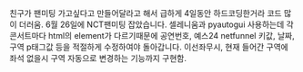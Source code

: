 친구가 팬미팅 가고싶다고 만들어달라고 해서 급하게 4일동안 하드코딩한거라 코드 많이 더러움.
6월 26일에 NCT팬미팅 잡았습니다.
셀레니움과 pyautogui 사용하는데 각 콘서트마다 html의 element가 다르기때문에 공연번호, 예스24 netfunnel 키값, 날짜, 구역 p태그값 등을 적절하게 수정하여야 돌아갑니다.
이선좌무시, 현재 들어간 구역에 좌석 없을시 구역 자동으로 변경하는 기능까지 구현함.
